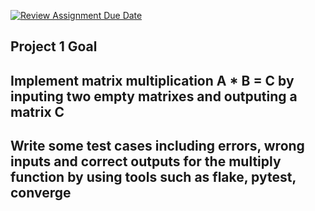 [![Review Assignment Due Date](https://classroom.github.com/assets/deadline-readme-button-24ddc0f5d75046c5622901739e7c5dd533143b0c8e959d652212380cedb1ea36.svg)](https://classroom.github.com/a/5WunfJN-)
## Project 1 Goal
## Implement matrix multiplication A * B = C by inputing two empty matrixes and outputing a matrix C
## Write some test cases including errors, wrong inputs and correct outputs for the multiply function by using tools such as flake, pytest, converge

